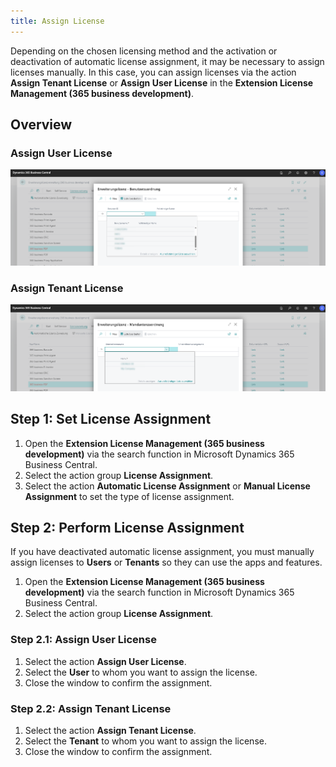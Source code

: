 ```yaml
---
title: Assign License
---
```

Depending on the chosen licensing method and the activation or deactivation of automatic license assignment, it may be necessary to assign licenses manually. In this case, you can assign licenses via the action **Assign Tenant License** or **Assign User License** in the **Extension License Management (365 business development)**.

## Overview

### Assign User License

![Assign User License](/assets/images/licensing/2e8fed2a-ccf2-430b-97b1-27f58671979f.png)

### Assign Tenant License

![Assign Tenant License](/assets/images/licensing/beefa6a2-840c-4125-90fa-f95a7e389d22.png)

## Step 1: Set License Assignment

1. Open the **Extension License Management (365 business development)** via the search function in Microsoft Dynamics 365 Business Central.
2. Select the action group **License Assignment**.
3. Select the action **Automatic License Assignment** or **Manual License Assignment** to set the type of license assignment.

## Step 2: Perform License Assignment

If you have deactivated automatic license assignment, you must manually assign licenses to **Users** or **Tenants** so they can use the apps and features.

1. Open the **Extension License Management (365 business development)** via the search function in Microsoft Dynamics 365 Business Central.
2. Select the action group **License Assignment**.

### Step 2.1: Assign User License

1. Select the action **Assign User License**.
2. Select the **User** to whom you want to assign the license.
3. Close the window to confirm the assignment.

### Step 2.2: Assign Tenant License

1. Select the action **Assign Tenant License**.
2. Select the **Tenant** to whom you want to assign the license.
3. Close the window to confirm the assignment.

